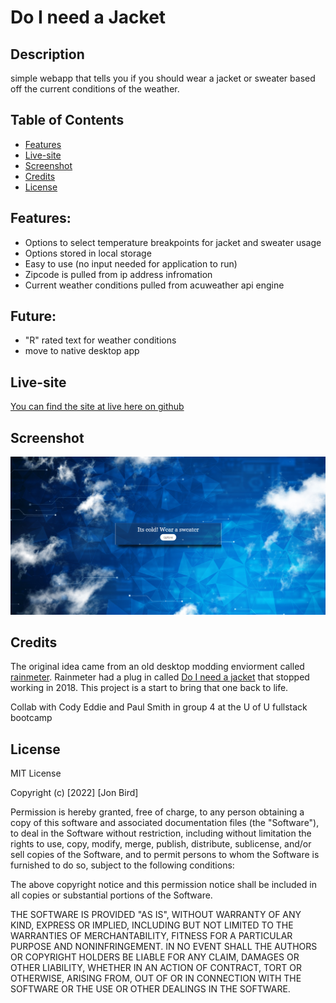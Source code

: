 # Do I need a Jacket

## Description
simple webapp that tells you if you should wear a jacket or sweater based off the current conditions of the weather.

## Table of Contents
- [Features](#features)
- [Live-site](#live-site)
- [Screenshot](#screenshot)
- [Credits](#credits)
- [License](#license)


## Features:

- Options to select temperature breakpoints for jacket and sweater usage 
- Options stored in local storage
- Easy to use (no input needed for application to run)
- Zipcode is pulled from ip address infromation
- Current weather conditions pulled from acuweather api engine

## Future:

- "R" rated text for weather conditions
- move to native desktop app

## Live-site

[You can find the site at live here on github](https://attidack.github.io/weather-thoughts/)

## Screenshot

![Screenshot](assets/images/screenshot.png)


## Credits

The original idea came from an old desktop modding enviorment called [rainmeter](https://www.rainmeter.net/).  Rainmeter had a plug in called [Do I need a jacket](https://visualskins.com/skin/do-i-need-jacket-2) that stopped working in 2018.  This project is a start to bring that one back to life.

Collab with Cody Eddie and Paul Smith in group 4 at the U of U fullstack bootcamp

## License

MIT License

Copyright (c) [2022] [Jon Bird]

Permission is hereby granted, free of charge, to any person obtaining a copy
of this software and associated documentation files (the "Software"), to deal
in the Software without restriction, including without limitation the rights
to use, copy, modify, merge, publish, distribute, sublicense, and/or sell
copies of the Software, and to permit persons to whom the Software is
furnished to do so, subject to the following conditions:

The above copyright notice and this permission notice shall be included in all
copies or substantial portions of the Software.

THE SOFTWARE IS PROVIDED "AS IS", WITHOUT WARRANTY OF ANY KIND, EXPRESS OR
IMPLIED, INCLUDING BUT NOT LIMITED TO THE WARRANTIES OF MERCHANTABILITY,
FITNESS FOR A PARTICULAR PURPOSE AND NONINFRINGEMENT. IN NO EVENT SHALL THE
AUTHORS OR COPYRIGHT HOLDERS BE LIABLE FOR ANY CLAIM, DAMAGES OR OTHER
LIABILITY, WHETHER IN AN ACTION OF CONTRACT, TORT OR OTHERWISE, ARISING FROM,
OUT OF OR IN CONNECTION WITH THE SOFTWARE OR THE USE OR OTHER DEALINGS IN THE
SOFTWARE.